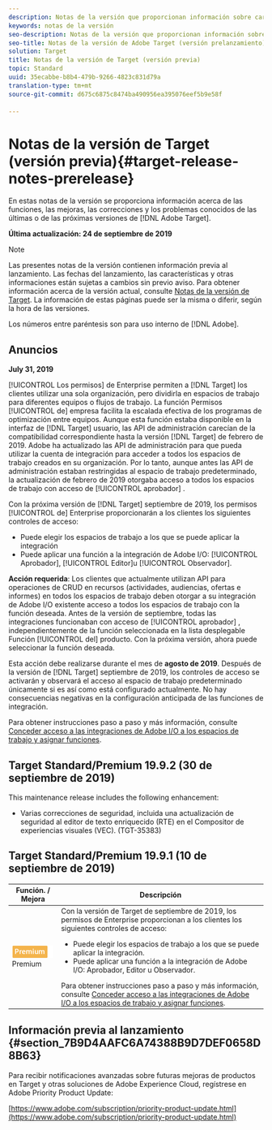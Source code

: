 ```yaml
---
description: Notas de la versión que proporcionan información sobre características, mejoras y correcciones para las versiones más recientes o futuras de [!DNL Adobe Target].
keywords: notas de la versión
seo-description: Notas de la versión que proporcionan información sobre características, mejoras y correcciones para las versiones más recientes o futuras de [!DNL Adobe Target].
seo-title: Notas de la versión de Adobe Target (versión prelanzamiento)
solution: Target
title: Notas de la versión de Target (versión previa)
topic: Standard
uuid: 35ecabbe-b8b4-479b-9266-4823c831d79a
translation-type: tm+mt
source-git-commit: d675c6875c8474ba490956ea395076eef5b9e58f

---
```



# Notas de la versión de Target (versión previa){#target-release-notes-prerelease}

En estas notas de la versión se proporciona información acerca de las funciones, las mejoras, las correcciones y los problemas conocidos de las últimas o de las próximas versiones de [!DNL Adobe Target].

**Última actualización: 24 de septiembre de 2019**

>[!NOTE]
>
>Las presentes notas de la versión contienen información previa al lanzamiento. Las fechas del lanzamiento, las características y otras informaciones están sujetas a cambios sin previo aviso. Para obtener información acerca de la versión actual, consulte [Notas de la versión de Target](release-notes.md). La información de estas páginas puede ser la misma o diferir, según la hora de las versiones.
>
>Los números entre paréntesis son para uso interno de [!DNL Adobe].

## Anuncios

**July 31, 2019**

[!UICONTROL Los permisos] de Enterprise permiten a [!DNL Target] los clientes utilizar una sola organización, pero dividirla en espacios de trabajo para diferentes equipos o flujos de trabajo. La función Permisos [!UICONTROL de] empresa facilita la escalada efectiva de los programas de optimización entre equipos. Aunque esta función estaba disponible en la interfaz de [!DNL Target] usuario, las API de administración carecían de la compatibilidad correspondiente hasta la versión [!DNL Target] de febrero de 2019. Adobe ha actualizado las API de administración para que pueda utilizar la cuenta de integración para acceder a todos los espacios de trabajo creados en su organización. Por lo tanto, aunque antes las API de administración estaban restringidas al espacio de trabajo predeterminado, la actualización de febrero de 2019 otorgaba acceso a todos los espacios de trabajo con acceso de [!UICONTROL aprobador] .

Con la próxima versión de [!DNL Target] septiembre de 2019, los permisos [!UICONTROL de] Enterprise proporcionarán a los clientes los siguientes controles de acceso:

* Puede elegir los espacios de trabajo a los que se puede aplicar la integración
* Puede aplicar una función a la integración de Adobe I/O: [!UICONTROL Aprobador], [!UICONTROL Editor]u [!UICONTROL Observador].

**Acción requerida**: Los clientes que actualmente utilizan API para operaciones de CRUD en recursos (actividades, audiencias, ofertas e informes) en todos los espacios de trabajo deben otorgar a su integración de Adobe I/O existente acceso a todos los espacios de trabajo con la función deseada. Antes de la versión de septiembre, todas las integraciones funcionaban con acceso de [!UICONTROL aprobador] , independientemente de la función seleccionada en la lista desplegable Función [!UICONTROL del] producto. Con la próxima versión, ahora puede seleccionar la función deseada.

Esta acción debe realizarse durante el mes de **agosto de 2019**. Después de la versión de [!DNL Target] septiembre de 2019, los controles de acceso se activarán y observará el acceso al espacio de trabajo predeterminado únicamente si es así como está configurado actualmente. No hay consecuencias negativas en la configuración anticipada de las funciones de integración.

Para obtener instrucciones paso a paso y más información, consulte [Conceder acceso a las integraciones de Adobe I/O a los espacios de trabajo y asignar funciones](/help/administrating-target/c-user-management/property-channel/configure-adobe-io-integration.md).

## Target Standard/Premium 19.9.2 (30 de septiembre de 2019)

This maintenance release includes the following enhancement:

* Varias correcciones de seguridad, incluida una actualización de seguridad al editor de texto enriquecido (RTE) en el Compositor de experiencias visuales (VEC). (TGT-35383)

## Target Standard/Premium 19.9.1 (10 de septiembre de 2019)

| Función. / Mejora | Descripción |
| --- | --- |
| ![Permisos de Enterprise con distintivo](/help/assets/premium.png) Premium | Con la versión de Target de septiembre de 2019, los permisos de Enterprise proporcionan a los clientes los siguientes controles de acceso:<UL><li>Puede elegir los espacios de trabajo a los que se puede aplicar la integración.</li><li>Puede aplicar una función a la integración de Adobe I/O: Aprobador, Editor u Observador.</li></ul>Para obtener instrucciones paso a paso y más información, consulte [Conceder acceso a las integraciones de Adobe I/O a los espacios de trabajo y asignar funciones](/help/administrating-target/c-user-management/property-channel/configure-adobe-io-integration.md). |

## Información previa al lanzamiento {#section_7B9D4AAFC6A74388B9D7DEF0658D8B63}

Para recibir notificaciones avanzadas sobre futuras mejoras de productos en Target y otras soluciones de Adobe Experience Cloud, regístrese en Adobe Priority Product Update:

[https://www.adobe.com/subscription/priority-product-update.html](https://www.adobe.com/subscription/priority-product-update.html)
